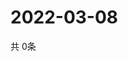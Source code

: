 # 2022-03-08
  共 0条

  <!-- BEGIN -->
  <!-- 最后更新时间Tue Mar 08 2022 12:09:36 GMT+0000 (Coordinated Universal Time) -->
  
  <!-- END -->
  
  